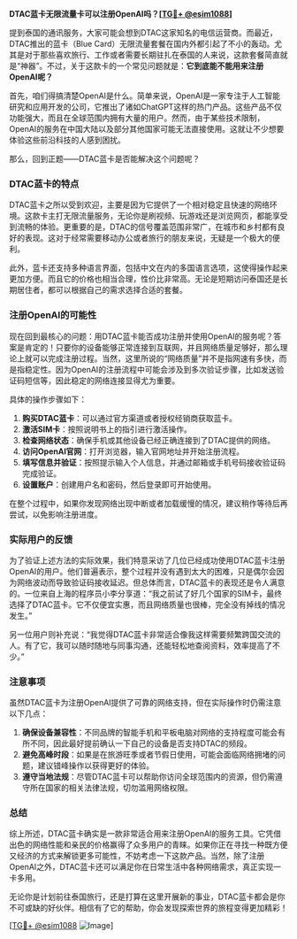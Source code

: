 **DTAC蓝卡无限流量卡可以注册OpenAI吗？[[TG💪+ @esim1088](https://t.me/s/esim1088)]**

提到泰国的通讯服务，大家可能会想到DTAC这家知名的电信运营商。而最近，DTAC推出的蓝卡（Blue Card）无限流量套餐在国内外都引起了不小的轰动。尤其是对于那些喜欢旅行、工作或者需要长期驻扎在泰国的人来说，这款套餐简直就是“神器”。不过，关于这款卡的一个常见问题就是：**它到底能不能用来注册OpenAI呢？**

首先，咱们得搞清楚OpenAI是什么。简单来说，OpenAI是一家专注于人工智能研究和应用开发的公司，它推出了诸如ChatGPT这样的热门产品。这些产品不仅功能强大，而且在全球范围内拥有大量的用户。然而，由于某些技术限制，OpenAI的服务在中国大陆以及部分其他国家可能无法直接使用。这就让不少想要体验这些前沿科技的人感到困扰。

那么，回到正题——DTAC蓝卡是否能解决这个问题呢？

### DTAC蓝卡的特点

DTAC蓝卡之所以受到欢迎，主要是因为它提供了一个相对稳定且快速的网络环境。这款卡主打无限流量服务，无论你是刷视频、玩游戏还是浏览网页，都能享受到流畅的体验。更重要的是，DTAC的信号覆盖范围非常广，在城市和乡村都有良好的表现。这对于经常需要移动办公或者旅行的朋友来说，无疑是一个极大的便利。

此外，蓝卡还支持多种语言界面，包括中文在内的多国语言选项，这使得操作起来更加方便。而且它的价格也相当合理，性价比非常高。无论是短期访问泰国还是长期居住者，都可以根据自己的需求选择合适的套餐。

### 注册OpenAI的可能性

现在回到最核心的问题：用DTAC蓝卡能否成功注册并使用OpenAI的服务呢？答案是肯定的！只要你的设备能够正常连接到互联网，并且网络质量足够好，那么理论上就可以完成注册过程。当然，这里所说的“网络质量”并不是指网速有多快，而是指稳定性。因为OpenAI的注册流程中可能会涉及到多次验证步骤，比如发送验证码短信等，因此稳定的网络连接显得尤为重要。

具体的操作步骤如下：
1. **购买DTAC蓝卡**：可以通过官方渠道或者授权经销商获取蓝卡。
2. **激活SIM卡**：按照说明书上的指引进行激活操作。
3. **检查网络状态**：确保手机或其他设备已经正确连接到了DTAC提供的网络。
4. **访问OpenAI官网**：打开浏览器，输入官网地址并开始注册流程。
5. **填写信息并验证**：按照提示输入个人信息，并通过邮箱或手机号码接收验证码完成验证。
6. **设置账户**：创建用户名和密码，然后登录即可开始使用。

在整个过程中，如果你发现网络出现中断或者加载缓慢的情况，建议稍作等待后再尝试，以免影响注册进度。

### 实际用户的反馈

为了验证上述方法的实际效果，我们特意采访了几位已经成功使用DTAC蓝卡注册OpenAI的用户。他们普遍表示，整个过程并没有遇到太大的困难，只是偶尔会因为网络波动而导致验证码接收延迟。但总体而言，DTAC蓝卡的表现还是令人满意的。一位来自上海的程序员小李分享道：“我之前试了好几个国家的SIM卡，最终选择了DTAC蓝卡。它不仅便宜实惠，而且网络质量也很棒，完全没有掉线的情况发生。”

另一位用户则补充说：“我觉得DTAC蓝卡非常适合像我这样需要频繁跨国交流的人。有了它，我可以随时随地与同事沟通，还能轻松地查阅资料，效率提高了不少。”

### 注意事项

虽然DTAC蓝卡为注册OpenAI提供了可靠的网络支持，但在实际操作时仍需注意以下几点：

1. **确保设备兼容性**：不同品牌的智能手机和平板电脑对网络的支持程度可能会有所不同，因此最好提前确认一下自己的设备是否支持DTAC的频段。
2. **避免高峰时段**：如果是在旅游旺季或者节假日使用，可能会面临网络拥堵的问题，建议错峰操作以获得更好的体验。
3. **遵守当地法规**：尽管DTAC蓝卡可以帮助你访问全球范围内的资源，但仍需遵守所在国家的相关法律法规，切勿滥用网络权限。

### 总结

综上所述，DTAC蓝卡确实是一款非常适合用来注册OpenAI的服务工具。它凭借出色的网络性能和亲民的价格赢得了众多用户的青睐。如果你正在寻找一种既方便又经济的方式来解锁更多可能性，不妨考虑一下这款产品。当然，除了注册OpenAI之外，DTAC蓝卡还可以满足你在日常生活中各种网络需求，真正实现一卡多用。

无论你是计划前往泰国旅行，还是打算在这里开展新的事业，DTAC蓝卡都会是你不可或缺的好伙伴。相信有了它的帮助，你会发现探索世界的旅程变得更加精彩！

[[TG💪+ @esim1088](https://t.me/s/esim1088) ![Image](https://i.postimg.cc/4NQfJmqS/Snipaste-2025-05-13-00-14-12.png)]